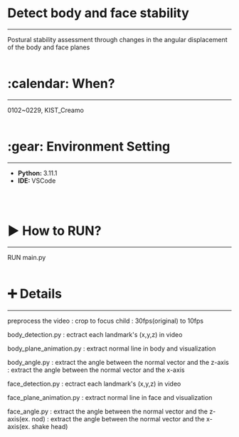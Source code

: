 <h1> Detect body and face stability </h1>
<hr/>
Postural stability assessment through changes in the angular displacement of the body and face planes
<br/><br/>
<h1>:calendar: When? </h1>
<hr/>
0102~0229, KIST_Creamo
<br/><br/>
<h1>:gear: Environment Setting</h1>
<hr/>
<ul>
  <li><b>Python: </b> 3.11.1</li>
  <li><b>IDE: </b> VSCode</li>
</ul>
<br/><br/>
<h1>▶ How to RUN? </h1>
<hr/>
RUN main.py
<br/><br/>
<h1> ➕ Details </h1>
<hr/>
preprocess the video
: crop to focus child
: 30fps(original) to 10fps

body_detection.py
: ectract each landmark's (x,y,z) in video

body_plane_animation.py
: extract normal line in body and visualization

body_angle.py
: extract the angle between the normal vector and the z-axis
: extract the angle between the normal vector and the x-axis

face_detection.py
: ectract each landmark's (x,y,z) in video

face_plane_animation.py
: extract normal line in face and visualization

face_angle.py
: extract the angle between the normal vector and the z-axis(ex. nod)
: extract the angle between the normal vector and the x-axis(ex. shake head)
